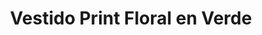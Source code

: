 ---
id: vestido-olive-dress
title: Vestido Print Floral en Verde
regularPrice: 61.90
price: 61.90
image: 
    - vestido-olive-dress-1.jpg
    - vestido-olive-dress-2.jpg
description: Vestido corto, cuello V, manga corta, elástico en cintura.
material: Algodón
sizes: 
    - S
    - M
creationDate: 2025/02/01
isSale: false
isStock: true
---